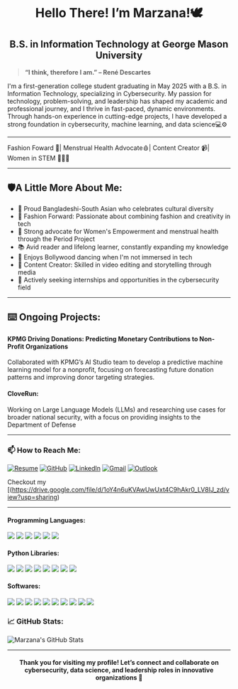 <h1 align="center"> Hello There! I’m Marzana!🕊️</h1>


> 
<h2 align="center"> B.S. in Information Technology at George Mason University</h2>

> **“I think, therefore I am.” – René Descartes**
>
> 
I'm a first-generation college student graduating in May 2025 with a B.S. in Information Technology, specializing in Cybersecurity. My passion for technology, problem-solving, and leadership has shaped my academic and professional journey, and I thrive in fast-paced, dynamic environments. Through hands-on experience in cutting-edge projects, I have developed a strong foundation in cybersecurity, machine learning, and data science💻⚙️


---
Fashion Foward 👗| Menstrual Health Advocate🩸| Content Creator 📹| Women in STEM 👩🏻‍💻


---


## 🛡️A Little More About Me:
- 💚 Proud Bangladeshi-South Asian who celebrates cultural diversity
- 👗 Fashion Forward: Passionate about combining fashion and creativity in tech
- 💪 Strong advocate for Women's Empowerment and menstrual health through the Period Project
- 📚 Avid reader and lifelong learner, constantly expanding my knowledge
- 💃 Enjoys Bollywood dancing when I'm not immersed in tech
- 🎥 Content Creator: Skilled in video editing and storytelling through media
- 🎯 Actively seeking internships and opportunities in the cybersecurity field


---
<h2>⌨️ Ongoing Projects:</h2>
<h4> KPMG Driving Donations: Predicting Monetary Contributions to Non-Profit Organizations </h4>
Collaborated with KPMG’s AI Studio team to develop a predictive machine learning model for a nonprofit, focusing on 
forecasting future donation patterns and improving donor targeting strategies.
<h4> CloveRun: </h4> Working on Large Language Models (LLMs) and researching use cases for broader national security, with a focus on providing insights to the Department of Defense

-----


### 📫 **How to Reach Me**:

[![Resume](https://img.shields.io/badge/Resume-4285F4?style=flat-square&logo=google-drive&logoColor=white)](https://drive.google.com/file/d/1oY4n6uKVAwUwUxt4C9hAkr0_LV8IJ_zd/view?usp=sharing)
[![GitHub](https://img.shields.io/badge/GitHub-181717?style=flat-square&logo=github&logoColor=white)](https://github.com/marzanaafroz)
[![LinkedIn](https://img.shields.io/badge/LinkedIn-0077B5?style=flat-square&logo=linkedin&logoColor=white)](https://www.linkedin.com/in/marzana-afroz/) 
[![Gmail](https://img.shields.io/badge/Gmail-D14836?style=flat-square&logo=gmail&logoColor=white)](mailto:marzanaafroz123@gmail.com)
[![Outlook](https://img.shields.io/badge/Outlook-0078D4?style=flat-square&logo=microsoft-outlook&logoColor=white)](mailto:mafroz@gmu.edu)

Checkout my [(https://drive.google.com/file/d/1oY4n6uKVAwUwUxt4C9hAkr0_LV8IJ_zd/view?usp=sharing) 

---

#### **Programming Languages**:

<div> <img src="https://img.shields.io/badge/Python-blue.svg?style=flat&logo=python&logoColor=white"/> <img src="https://img.shields.io/badge/Java-red.svg?style=flat&logo=java&logoColor=white"/> <img src="https://img.shields.io/badge/HTML-orange.svg?style=flat&logo=html5&logoColor=white"/> <img src="https://img.shields.io/badge/CSS-blue.svg?style=flat&logo=css3&logoColor=white"/> <img src="https://img.shields.io/badge/SQL-yellow.svg?style=flat&logo=mysql&logoColor=white"/> <img src="https://img.shields.io/badge/Unix-grey.svg?style=flat&logo=linux&logoColor=white"/> </div>

#### **Python Libraries**:

<div> <img src="https://img.shields.io/badge/pandas-blue.svg?style=flat&logo=pandas&logoColor=white"/> <img src="https://img.shields.io/badge/NumPy-lightblue.svg?style=flat&logo=numpy&logoColor=white"/> <img src="https://img.shields.io/badge/Matplotlib-green.svg?style=flat&logo=matplotlib&logoColor=white"/> <img src="https://img.shields.io/badge/TensorFlow-orange.svg?style=flat&logo=tensorflow&logoColor=white"/> <img src="https://img.shields.io/badge/Scikit--learn-yellow.svg?style=flat&logo=scikit-learn&logoColor=white"/> <img src="https://img.shields.io/badge/Statsmodels-red.svg?style=flat&logo=statsmodels&logoColor=white"/> <img src="https://img.shields.io/badge/Seaborn-blue.svg?style=flat&logo=seaborn&logoColor=white"/> <img src="https://img.shields.io/badge/SciPy-lightgreen.svg?style=flat&logo=scipy&logoColor=white"/> </div>

#### **Softwares**:

<div> <img src="https://img.shields.io/badge/GitHub-black.svg?style=flat&logo=github&logoColor=white"/> <img src="https://img.shields.io/badge/Tableau-blue.svg?style=flat&logo=tableau&logoColor=white"/> <img src="https://img.shields.io/badge/Dreamweaver-green.svg?style=flat&logo=dreamweaver&logoColor=white"/> <img src="https://img.shields.io/badge/Photoshop-blue.svg?style=flat&logo=adobe-photoshop&logoColor=white"/> <img src="https://img.shields.io/badge/Animate-orange.svg?style=flat&logo=adobe-animate&logoColor=white"/> <img src="https://img.shields.io/badge/InDesign-purple.svg?style=flat&logo=adobe-indesign&logoColor=white"/> <img src="https://img.shields.io/badge/Illustrator-yellow.svg?style=flat&logo=adobe-illustrator&logoColor=white"/> <img src="https://img.shields.io/badge/Canva-lightblue.svg?style=flat&logo=canva&logoColor=white"/> <img src="https://img.shields.io/badge/Excel-green.svg?style=flat&logo=microsoft-excel&logoColor=white"/> <img src="https://img.shields.io/badge/Jupyter-orange.svg?style=flat&logo=jupyter&logoColor=white"/> </div>



### 📈 GitHub Stats:
![Marzana's GitHub Stats](https://github-readme-stats.vercel.app/api?username=marzanaafroz&show_icons=true&theme=radical)

---

<h4 align="center"> Thank you for visiting my profile! Let’s connect and collaborate on cybersecurity, data science, and leadership roles in innovative organizations 🤝</h4>
